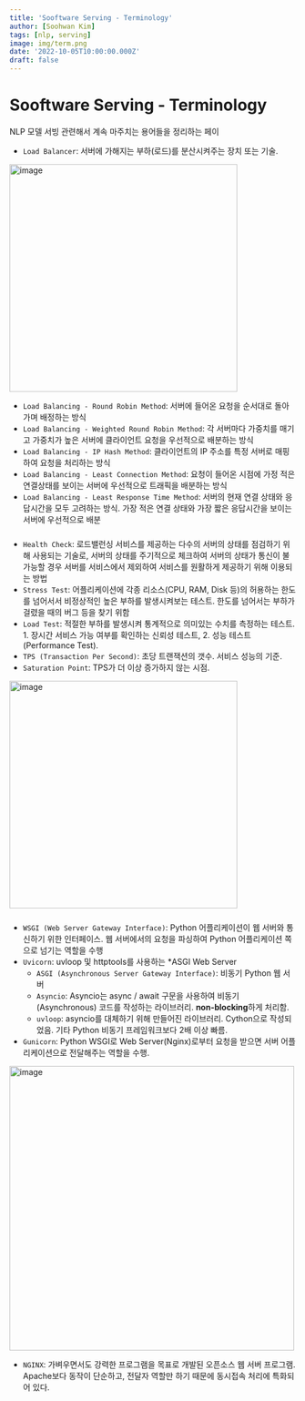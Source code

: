 ```yaml
---
title: 'Sooftware Serving - Terminology'
author: [Soohwan Kim]
tags: [nlp, serving]
image: img/term.png
date: '2022-10-05T10:00:00.000Z'
draft: false
---
```


# Sooftware Serving - Terminology 
  
NLP 모델 서빙 관련해서 계속 마주치는 용어들을 정리하는 페이 
  
- `Load Balancer`: 서버에 가해지는 부하(로드)를 분산시켜주는 장치 또는 기술.  
  
<img width="400" alt="image" src="https://user-images.githubusercontent.com/42150335/193868360-da7a4c4c-2a3b-4cd6-ac1b-ee9172451e5b.png">  
    
- `Load Balancing - Round Robin Method`: 서버에 들어온 요청을 순서대로 돌아가며 배정하는 방식
- `Load Balancing - Weighted Round Robin Method`: 각 서버마다 가중치를 매기고 가중치가 높은 서버에 클라이언트 요청을 우선적으로 배분하는 방식
- `Load Balancing - IP Hash Method`: 클라이언트의 IP 주소를 특정 서버로 매핑하여 요청을 처리하는 방식
- `Load Balancing - Least Connection Method`: 요청이 들어온 시점에 가정 적은 연결상태를 보이는 서버에 우선적으로 트래픽을 배분하는 방식
- `Load Balancing - Least Response Time Method`: 서버의 현재 연결 상태와 응답시간을 모두 고려하는 방식. 가장 적은 연결 상태와 가장 짧은 응답시간을 보이는 서버에 우선적으로 배분
  
###  
  
- `Health Check`: 로드밸런싱 서비스를 제공하는 다수의 서버의 상태를 점검하기 위해 사용되는 기술로, 서버의 상태를 주기적으로 체크하여 
서버의 상태가 통신이 불가능할 경우 서버를 서비스에서 제외하여 서비스를 원활하게 제공하기 위해 이용되는 방법
- `Stress Test`:  어플리케이션에 각종 리소스(CPU, RAM, Disk 등)의 허용하는 한도를 넘어서서 비정상적인 높은 부하를 발생시켜보는 테스트. 
한도를 넘어서는 부하가 걸렸을 때의 버그 등을 찾기 위함
- `Load Test`: 적절한 부하를 발생시켜 통계적으로 의미있는 수치를 측정하는 테스트. 1. 장시간 서비스 가능 여부를 확인하는 신뢰성 테스트, 2. 성능 테스트 (Performance Test). 
- `TPS (Transaction Per Second)`: 초당 트랜잭션의 갯수. 서비스 성능의 기준.
- `Saturation Point`: TPS가 더 이상 증가하지 않는 시점.
  
<img width="400" alt="image" src="https://user-images.githubusercontent.com/42150335/193871571-f78af74b-eac1-4381-8dda-e55069a34054.png">
  
###
  
- `WSGI (Web Server Gateway Interface)`: Python 어플리케이션이 웹 서버와 통신하기 위한 인터페이스. 웹 서버에서의 요청을 파싱하여 Python 어플리케이션 쪽으로 넘기는 역할을 수행
- `Uvicorn`: uvloop 및 httptools를 사용하는 *ASGI Web Server
  - `ASGI (Asynchronous Server Gateway Interface)`: 비동기 Python 웹 서버
  - `Asyncio`:  Asyncio는 async / await 구문을 사용하여 비동기(Asynchronous) 코드를 작성하는 라이브러리. **non-blocking**하게 처리함.
  - `uvloop`: asyncio를 대체하기 위해 만들어진 라이브러리. Cython으로 작성되었음. 기타 Python 비동기 프레임워크보다 2배 이상 빠름.
- `Gunicorn`: Python WSGI로 Web Server(Nginx)로부터 요청을 받으면 서버 어플리케이션으로 전달해주는 역할을 수행.  
  
<img width="500" alt="image" src="https://user-images.githubusercontent.com/42150335/193873850-f25635a4-6863-4da9-ad97-7fbcb67c91e6.png">  
  
- `NGINX`: 가벼우면서도 강력한 프로그램을 목표로 개발된 오픈소스 웹 서버 프로그램. Apache보다 동작이 단순하고, 전달자 역할만 하기 때문에 동시접속 처리에 특화되어 있다.